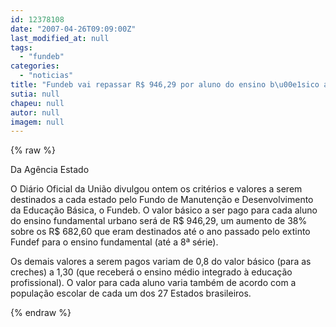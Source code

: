 ```yaml
---
id: 12378108
date: "2007-04-26T09:09:00Z"
last_modified_at: null
tags:
  - "fundeb"
categories:
  - "noticias"
title: "Fundeb vai repassar R$ 946,29 por aluno do ensino b\u00e1sico ao ano"
sutia: null
chapeu: null
autor: null
imagem: null
---
```

{% raw %}
<p><P>Da Agência Estado</P></p>
<p><P>O&nbsp;Diário Oficial da União divulgou ontem&nbsp;os critérios e valores a serem destinados a cada estado pelo Fundo de Manutenção e Desenvolvimento da Educação Básica, o Fundeb.&nbsp;O valor básico a ser pago para cada aluno do ensino fundamental urbano será de R$ 946,29, um aumento de 38% sobre os R$ 682,60 que eram destinados até o ano passado pelo extinto Fundef para o ensino fundamental (até a 8ª série).&nbsp;</P></p>
<p><P>Os&nbsp;demais valores a serem pagos variam de&nbsp;0,8 do valor básico (para as creches) a 1,30 (que receberá o ensino médio integrado à educação profissional). O valor para cada aluno varia também de acordo com a população escolar de cada um dos 27 Estados brasileiros. </P> </p>
{% endraw %}